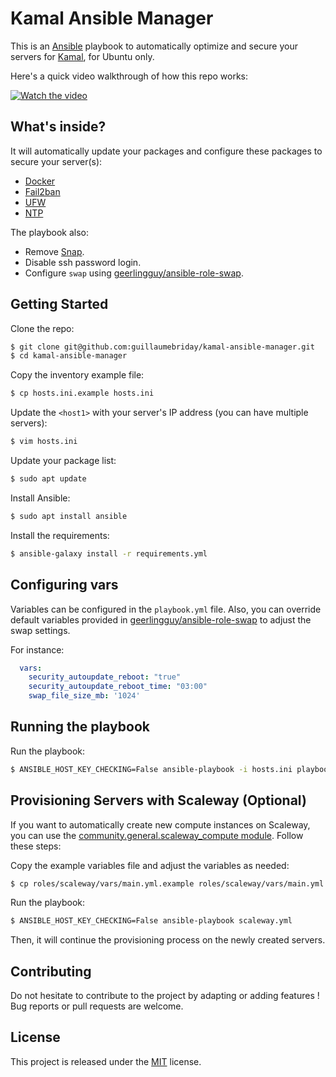 # Kamal Ansible Manager

This is an [Ansible](https://www.ansible.com/) playbook to automatically optimize and secure your servers for [Kamal](https://kamal-deploy.org/), for Ubuntu only.

Here's a quick video walkthrough of how this repo works:

[![Watch the video](https://raw.githubusercontent.com/guillaumebriday/kamal-ansible-manager/main/thumbnail.png)](https://www.youtube.com/watch?v=WTYNPCEJSOo)

## What's inside?

It will automatically update your packages and configure these packages to secure your server(s):

- [Docker](https://docs.docker.com/engine/install/ubuntu/)
- [Fail2ban](https://github.com/fail2ban/fail2ban)
- [UFW](https://wiki.ubuntu.com/UncomplicatedFirewall)
- [NTP](https://ubuntu.com/server/docs/network-ntp)

The playbook also:
- Remove [Snap](https://snapcraft.io/).
- Disable ssh password login.
- Configure `swap` using [geerlingguy/ansible-role-swap](https://github.com/geerlingguy/ansible-role-swap).

## Getting Started

Clone the repo:
```bash
$ git clone git@github.com:guillaumebriday/kamal-ansible-manager.git
$ cd kamal-ansible-manager
```

Copy the inventory example file:
```bash
$ cp hosts.ini.example hosts.ini
```

Update the `<host1>` with your server's IP address (you can have multiple servers):
```bash
$ vim hosts.ini
```

Update your package list:
```bash
$ sudo apt update
```

Install Ansible:
```bash
$ sudo apt install ansible
```

Install the requirements:
```bash
$ ansible-galaxy install -r requirements.yml
```

## Configuring vars

Variables can be configured in the `playbook.yml` file.
Also, you can override default variables provided in [geerlingguy/ansible-role-swap](https://github.com/geerlingguy/ansible-role-swap/blob/master/defaults/main.yml) to adjust the swap settings.

For instance:
```yml
  vars:
    security_autoupdate_reboot: "true"
    security_autoupdate_reboot_time: "03:00"
    swap_file_size_mb: '1024'
```

## Running the playbook

Run the playbook:
```bash
$ ANSIBLE_HOST_KEY_CHECKING=False ansible-playbook -i hosts.ini playbook.yml
```

## Provisioning Servers with Scaleway (Optional)

If you want to automatically create new compute instances on Scaleway, you can use the [community.general.scaleway_compute module](https://docs.ansible.com/ansible/latest/collections/community/general/scaleway_compute_module.html). Follow these steps:

Copy the example variables file and adjust the variables as needed:
```bash
$ cp roles/scaleway/vars/main.yml.example roles/scaleway/vars/main.yml
```

Run the playbook:
```bash
$ ANSIBLE_HOST_KEY_CHECKING=False ansible-playbook scaleway.yml
```

Then, it will continue the provisioning process on the newly created servers.

## Contributing

Do not hesitate to contribute to the project by adapting or adding features ! Bug reports or pull requests are welcome.

## License

This project is released under the [MIT](http://opensource.org/licenses/MIT) license.
